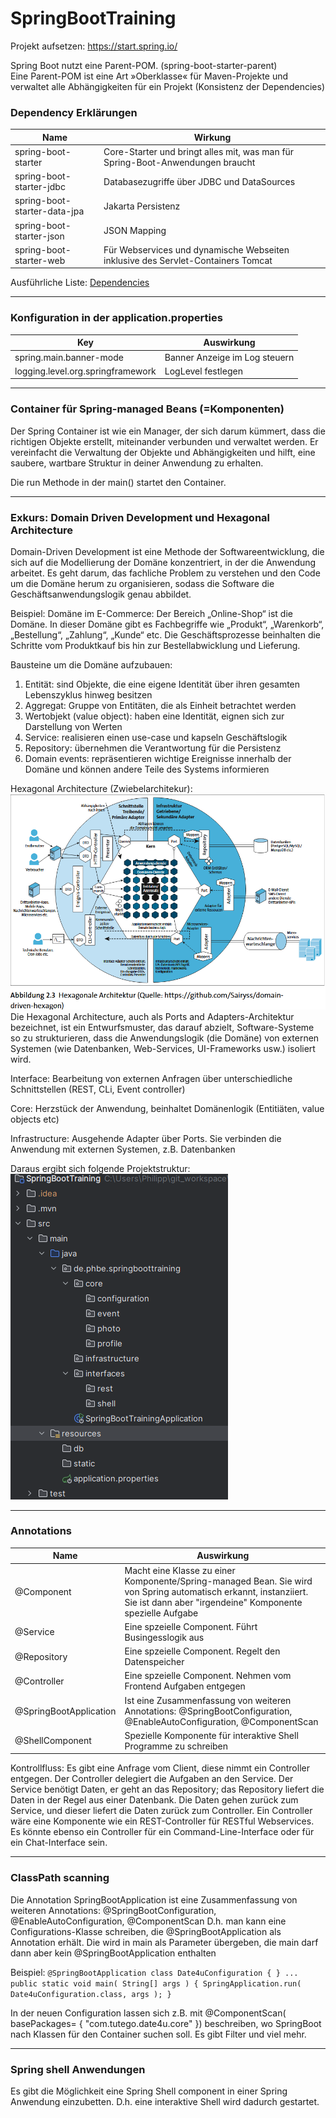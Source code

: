# SpringBootTraining

Projekt aufsetzen:
https://start.spring.io/

Spring Boot nutzt eine Parent-POM. (spring-boot-starter-parent)<br>
Eine Parent-POM ist eine Art »Oberklasse« für Maven-Projekte und verwaltet alle Abhängigkeiten
für ein Projekt (Konsistenz der Dependencies)

### Dependency Erklärungen

| Name                         | Wirkung                                                                                        |
|------------------------------|------------------------------------------------------------------------------------------------|
| spring-boot-starter          | Core-Starter und bringt alles mit, was man für Spring-Boot-Anwendungen braucht                 |
| spring-boot-starter-jdbc     | Databasezugriffe über JDBC und DataSources                                                     |
| spring-boot-starter-data-jpa | Jakarta Persistenz                                                                             |
| spring-boot-starter-json     | JSON Mapping                                                                                   |
| spring-boot-starter-web      | Für Webservices und dynamische Webseiten inklusive des Servlet-Containers Tomcat               |

Ausführliche Liste:
[Dependencies](https://docs.spring.io/spring-boot/reference/using/build-systems.html#using.build-systems.starters)

***
### Konfiguration in der application.properties

| Key                               | Auswirkung                    |
|-----------------------------------|-------------------------------|
| spring.main.banner-mode           | Banner Anzeige im Log steuern |
| logging.level.org.springframework | LogLevel festlegen            |

***
### Container für Spring-managed Beans (=Komponenten)

Der Spring Container ist wie ein Manager, der sich darum kümmert, dass die richtigen Objekte erstellt, miteinander verbunden und verwaltet werden. 
Er vereinfacht die Verwaltung der Objekte und Abhängigkeiten und hilft, eine saubere, wartbare Struktur in deiner Anwendung zu erhalten.

Die run Methode in der main() startet den Container.

***
### Exkurs: Domain Driven Development und Hexagonal Architecture
Domain-Driven Development ist eine Methode der Softwareentwicklung, die sich auf die Modellierung der Domäne konzentriert, in der die Anwendung arbeitet. Es geht darum, das fachliche Problem zu verstehen und den Code um die Domäne herum zu organisieren, sodass die Software die Geschäftsanwendungslogik genau abbildet.

Beispiel: Domäne im E-Commerce: Der Bereich „Online-Shop“ ist die Domäne. In dieser Domäne gibt es Fachbegriffe wie „Produkt“, „Warenkorb“, „Bestellung“, „Zahlung“, „Kunde“ etc. Die Geschäftsprozesse beinhalten die Schritte vom Produktkauf bis hin zur Bestellabwicklung und Lieferung.

Bausteine um die Domäne aufzubauen:
1) Entität: sind Objekte, die eine eigene Identität über ihren gesamten Lebenszyklus hinweg besitzen
2) Aggregat: Gruppe von Entitäten, die als Einheit betrachtet werden
3) Wertobjekt (value object): haben eine Identität, eignen sich zur Darstellung von Werten
4) Service: realisieren einen use-case und kapseln Geschäftslogik
5) Repository: übernehmen die Verantwortung für die Persistenz
6) Domain events: repräsentieren wichtige Ereignisse innerhalb der Domäne und können andere Teile des Systems informieren


Hexagonal Architecture (Zwiebelarchitekur):
![Hexagon](hexagon.png)
Die Hexagonal Architecture, auch als Ports and Adapters-Architektur bezeichnet, ist ein Entwurfsmuster, das darauf abzielt, Software-Systeme so zu strukturieren, dass die Anwendungslogik (die Domäne) von externen Systemen (wie Datenbanken, Web-Services, UI-Frameworks usw.) isoliert wird.

Interface:
Bearbeitung von externen Anfragen über unterschiedliche Schnittstellen (REST, CLi, Event controller)

Core:
Herzstück der Anwendung, beinhaltet Domänenlogik (Entitiäten, value objects etc)

Infrastructure:
Ausgehende Adapter über Ports. Sie verbinden die Anwendung mit externen Systemen, z.B. Datenbanken

Daraus ergibt sich folgende Projektstruktur:
![structure](structure.png)

***
### Annotations
| Name                   | Auswirkung                                                                                                                                                                    |
|------------------------|-------------------------------------------------------------------------------------------------------------------------------------------------------------------------------|
| @Component             | Macht eine Klasse zu einer Komponente/Spring-managed Bean. Sie wird von Spring automatisch erkannt, instanziiert. Sie ist dann aber "irgendeine" Komponente spezielle Aufgabe |
| @Service               | Eine spzeielle Component. Führt Busingesslogik aus                                                                                                                            |
| @Repository            | Eine spzeielle Component. Regelt den Datenspeicher                                                                                                                            |
| @Controller            | Eine spzeielle Component. Nehmen vom Frontend Aufgaben entgegen                                                                                                               |
| @SpringBootApplication | Ist eine Zusammenfassung von weiteren Annotations: @SpringBootConfiguration, @EnableAutoConfiguration, @ComponentScan                                                         |
| @ShellComponent        | Spezielle Komponente für interaktive Shell Programme zu schreiben                                                                                                             |

Kontrollfluss:
Es gibt eine Anfrage vom Client, diese
nimmt ein Controller entgegen. Der Controller delegiert die Aufgaben an den Service. Der Service benötigt Daten, er geht an das Repository; das Repository liefert die Daten in der Regel aus einer Datenbank. Die Daten gehen zurück zum Service, und dieser liefert die Daten zurück zum Controller. Ein Controller wäre eine Komponente wie ein REST-Controller für RESTful Webservices. Es könnte ebenso ein Controller für ein Command-Line-Interface oder für ein Chat-Interface sein.

*** 
### ClassPath scanning
Die Annotation SpringBootApplication ist eine Zusammenfassung von weiteren Annotations: @SpringBootConfiguration, @EnableAutoConfiguration, @ComponentScan
D.h. man kann eine Configurations-Klasse schreiben, die @SpringBootApplication als Annotation erhält.
Die wird in main als Parameter übergeben, die main darf dann aber kein @SpringBootApplication enthalten

Beispiel:
`@SpringBootApplication
class Date4uConfiguration { }
...
public static void main( String[] args ) {
SpringApplication.run( Date4uConfiguration.class, args );
}`

In der neuen Configuration lassen sich z.B. mit @ComponentScan( basePackages= { "com.tutego.date4u.core" }) beschreiben, wo SpringBoot nach Klassen für den Container suchen soll.
Es gibt Filter und viel mehr.

***
### Spring shell Anwendungen
Es gibt die Möglichkeit eine Spring Shell component in einer Spring Anwendung einzubetten. D.h. eine interaktive Shell wird dadurch gestartet.